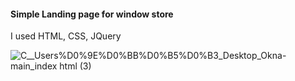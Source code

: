 #### Simple Landing page for window store
I used HTML, CSS, JQuery

![_C__Users_%D0%9E%D0%BB%D0%B5%D0%B3_Desktop_Okna-main_index html (3)](https://github.com/user-attachments/assets/5ff47674-223e-4791-8d21-2d9a67ece7fe)


